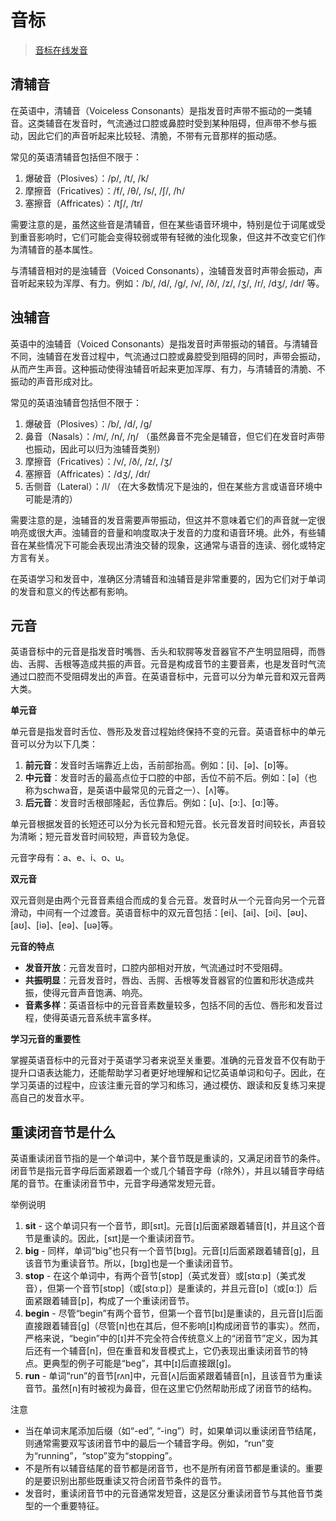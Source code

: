 # 音标

>[音标在线发音](https://www.jiwake.com/yinbiaofayin/)

## 清辅音

在英语中，清辅音（Voiceless Consonants）是指发音时声带不振动的一类辅音。这类辅音在发音时，气流通过口腔或鼻腔时受到某种阻碍，但声带不参与振动，因此它们的声音听起来比较轻、清脆，不带有元音那样的振动感。

常见的英语清辅音包括但不限于：

1. 爆破音（Plosives）：/p/, /t/, /k/
2. 摩擦音（Fricatives）：/f/, /θ/, /s/, /ʃ/, /h/
3. 塞擦音（Affricates）：/tʃ/, /tr/

需要注意的是，虽然这些音是清辅音，但在某些语音环境中，特别是位于词尾或受到重音影响时，它们可能会变得较弱或带有轻微的浊化现象，但这并不改变它们作为清辅音的基本属性。

与清辅音相对的是浊辅音（Voiced Consonants），浊辅音发音时声带会振动，声音听起来较为浑厚、有力。例如：/b/, /d/, /g/, /v/, /ð/, /z/, /ʒ/, /r/, /dʒ/, /dr/ 等。

## 浊辅音

英语中的浊辅音（Voiced Consonants）是指发音时声带振动的辅音。与清辅音不同，浊辅音在发音过程中，气流通过口腔或鼻腔受到阻碍的同时，声带会振动，从而产生声音。这种振动使得浊辅音听起来更加浑厚、有力，与清辅音的清脆、不振动的声音形成对比。

常见的英语浊辅音包括但不限于：

1. 爆破音（Plosives）：/b/, /d/, /g/
2. 鼻音（Nasals）：/m/, /n/, /ŋ/ （虽然鼻音不完全是辅音，但它们在发音时声带也振动，因此可以归为浊辅音类别）
3. 摩擦音（Fricatives）：/v/, /ð/, /z/, /ʒ/
4. 塞擦音（Affricates）：/dʒ/, /dr/
5. 舌侧音（Lateral）：/l/ （在大多数情况下是浊的，但在某些方言或语音环境中可能是清的）

需要注意的是，浊辅音的发音需要声带振动，但这并不意味着它们的声音就一定很响亮或很大声。浊辅音的音量和响度取决于发音的力度和语音环境。此外，有些辅音在某些情况下可能会表现出清浊交替的现象，这通常与语音的连读、弱化或特定方言有关。

在英语学习和发音中，准确区分清辅音和浊辅音是非常重要的，因为它们对于单词的发音和意义的传达都有影响。

## 元音

英语音标中的元音是指发音时嘴唇、舌头和软腭等发音器官不产生明显阻碍，而唇齿、舌腭、舌根等造成共振的声音。元音是构成音节的主要音素，也是发音时气流通过口腔而不受阻碍发出的声音。在英语音标中，元音可以分为单元音和双元音两大类。

**单元音**

单元音是指发音时舌位、唇形及发音过程始终保持不变的元音。英语音标中的单元音可以分为以下几类：

1. **前元音**：发音时舌端靠近上齿，舌前部抬高。例如：[i]、[ə]、[ɒ]等。
2. **中元音**：发音时舌的最高点位于口腔的中部，舌位不前不后。例如：[ə]（也称为schwa音，是英语中最常见的元音之一）、[ʌ]等。
3. **后元音**：发音时舌根部隆起，舌位靠后。例如：[u]、[ɔ:]、[ɑ:]等。

单元音根据发音的长短还可以分为长元音和短元音。长元音发音时间较长，声音较为清晰；短元音发音时间较短，声音较为急促。

元音字母有：a、e、i、o、u。

**双元音**

双元音则是由两个元音音素组合而成的复合元音。发音时从一个元音向另一个元音滑动，中间有一个过渡音。英语音标中的双元音包括：[ei]、[ai]、[ɔi]、[əʊ]、[aʊ]、[iə]、[eə]、[uə]等。

**元音的特点**

- **发音开放**：元音发音时，口腔内部相对开放，气流通过时不受阻碍。
- **共振明显**：元音发音时，唇齿、舌腭、舌根等发音器官的位置和形状造成共振，使得元音声音饱满、响亮。
- **音素多样**：英语音标中的元音音素数量较多，包括不同的舌位、唇形和发音过程，使得英语元音系统丰富多样。

**学习元音的重要性**

掌握英语音标中的元音对于英语学习者来说至关重要。准确的元音发音不仅有助于提升口语表达能力，还能帮助学习者更好地理解和记忆英语单词和句子。因此，在学习英语的过程中，应该注重元音的学习和练习，通过模仿、跟读和反复练习来提高自己的发音水平。



## 重读闭音节是什么

英语重读闭音节指的是一个单词中，某个音节既是重读的，又满足闭音节的条件。闭音节是指元音字母后面紧跟着一个或几个辅音字母（r除外），并且以辅音字母结尾的音节。在重读闭音节中，元音字母通常发短元音。

举例说明

1. **sit** - 这个单词只有一个音节，即[sɪt]。元音[ɪ]后面紧跟着辅音[t]，并且这个音节是重读的。因此，[sɪt]是一个重读闭音节。
2. **big** - 同样，单词“big”也只有一个音节[bɪg]。元音[ɪ]后面紧跟着辅音[g]，且该音节为重读音节。所以，[bɪg]也是一个重读闭音节。
3. **stop** - 在这个单词中，有两个音节[stɒp]（英式发音）或[stɑːp]（美式发音），但第一个音节[stɒp]（或[stɑːp]）是重读的，并且元音[ɒ]（或[ɑː]）后面紧跟着辅音[p]，构成了一个重读闭音节。
4. **begin** - 尽管“begin”有两个音节，但第一个音节[bɪ]是重读的，且元音[ɪ]后面直接跟着辅音[g]（尽管[n]也在其后，但不影响[ɪ]构成闭音节的事实）。然而，严格来说，“begin”中的[ɪ]并不完全符合传统意义上的“闭音节”定义，因为其后还有一个辅音[n]，但在重音和发音模式上，它仍表现出重读闭音节的特点。更典型的例子可能是“beg”，其中[ɪ]后直接跟[g]。
5. **run** - 单词“run”的音节[rʌn]中，元音[ʌ]后面紧跟着辅音[n]，且该音节为重读音节。虽然[n]有时被视为鼻音，但在这里它仍然帮助形成了闭音节的结构。

注意

- 当在单词末尾添加后缀（如“-ed”, “-ing”）时，如果单词以重读闭音节结尾，则通常需要双写该闭音节中的最后一个辅音字母。例如，“run”变为“running”，“stop”变为“stopping”。
- 不是所有以辅音结尾的音节都是闭音节，也不是所有闭音节都是重读的。重要的是要识别出那些既重读又符合闭音节条件的音节。
- 发音时，重读闭音节中的元音通常发短音，这是区分重读闭音节与其他音节类型的一个重要特征。
